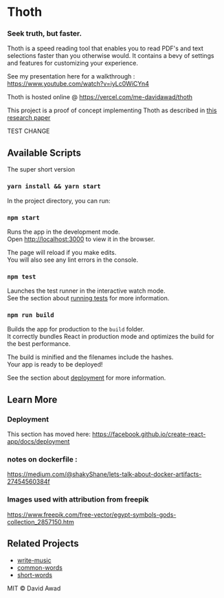 # Thoth

### Seek truth, but faster.

Thoth is a speed reading tool that enables you to read PDF's and text selections faster than you otherwise would.
It contains a bevy of settings and features for customizing your experience.

See my presentation here for a walkthrough : https://www.youtube.com/watch?v=iyLc0WiCYn4

Thoth is hosted online @ https://vercel.com/me-davidawad/thoth

This project is a proof of concept implementing Thoth as described in [this research paper](http://arxiv.org/abs/1908.01699)

TEST CHANGE

## Available Scripts

The super short version

### `yarn install && yarn start`

In the project directory, you can run:

### `npm start`

Runs the app in the development mode.<br>
Open [http://localhost:3000](http://localhost:3000) to view it in the browser.

The page will reload if you make edits.<br>
You will also see any lint errors in the console.

### `npm test`

Launches the test runner in the interactive watch mode.<br>
See the section about [running tests](https://facebook.github.io/create-react-app/docs/running-tests) for more information.

### `npm run build`

Builds the app for production to the `build` folder.<br>
It correctly bundles React in production mode and optimizes the build for the best performance.

The build is minified and the filenames include the hashes.<br>
Your app is ready to be deployed!

See the section about [deployment](https://facebook.github.io/create-react-app/docs/deployment) for more information.

## Learn More

### Deployment

This section has moved here: https://facebook.github.io/create-react-app/docs/deployment

### notes on dockerfile :

https://medium.com/@shakyShane/lets-talk-about-docker-artifacts-27454560384f

### Images used with attribution from freepik

https://www.freepik.com/free-vector/egypt-symbols-gods-collection_2857150.htm

## Related Projects

- [write-music](https://github.com/wooorm/write-music)
- [common-words](https://github.com/wooorm/common-words)
- [short-words](https://github.com/wooorm/short-words)

MIT © David Awad
